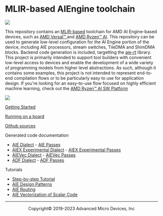 # MLIR-based AIEngine toolchain

![](https://mlir.llvm.org//mlir-logo.png)

This repository contains an [MLIR-based](https://mlir.llvm.org/) toolchain for AMD AI Engine-based devices, such as [AMD Versal™ ](https://www.xilinx.com/products/technology/ai-engine.html) and [AMD Ryzen™ AI](https://www.amd.com/en/products/ryzen-ai).  This repository can be used to generate low-level configuration for the AI Engine portion of the device, including AIE processors, stream switches, TileDMA and ShimDMA blocks. Backend code generation is included, targetting the [aie-rt](https://github.com/Xilinx/aie-rt/tree/main-aie) library.  This project is primarily intended to support tool builders with convenient low-level access to devices and enable the development of a wide variety of programming models from higher level abstractions.  As such, although it contains some examples, this project is not intended to represent end-to-end compilation flows or to be particularly easy to use for application design. If you're looking for an easy-to-use flow focused on highly efficient machine learning, check out the [AMD Ryzen™ AI SW Platform](https://github.com/amd/RyzenAI-SW/)

![](dialects.png)

[Getting Started](Building.md)

[Running on a board](Platform.md)

[Github sources](https://github.com/Xilinx/mlir-aie)

Generated code documentation
- [AIE Dialect](AIEDialect.md) - [AIE Passes](AIEPasses.md)
- [AIEX Experimental Dialect](AIEXDialect.md) - [AIEX Experimental Passes](AIEXPasses.md)
- [AIEVec Dialect](AIEVecDialect.md) - [AIEVec Passes](AIEVecPasses.md)
- [ADF Dialect](ADFDialect.md) - [ADF Passes](ADFPasses.md)

Tutorials
- [Step-by-step Tutorial](../tutorials/README.md)
- [AIE Design Patterns](AIEDesignPatterns)
- [AIE Routing](AIERouting)
- [AIE Vectorization of Scalar Code](AIEVectorization)

-----

<p align="center">Copyright&copy; 2019-2023 Advanced Micro Devices, Inc</p>
